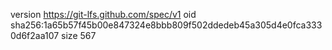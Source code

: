 version https://git-lfs.github.com/spec/v1
oid sha256:1a65b57f45b00e847324e8bbb809f502ddedeb45a305d4e0fca3330d6f2aa107
size 567
